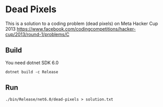 # Dead Pixels
This is a solution to a coding problem (dead pixels) on Meta Hacker Cup 2013
https://www.facebook.com/codingcompetitions/hacker-cup/2013/round-1/problems/C

## Build
You need dotnet SDK 6.0
```
dotnet build -c Release
```

## Run

```
./bin/Release/net6.0/dead-pixels > solution.txt
```